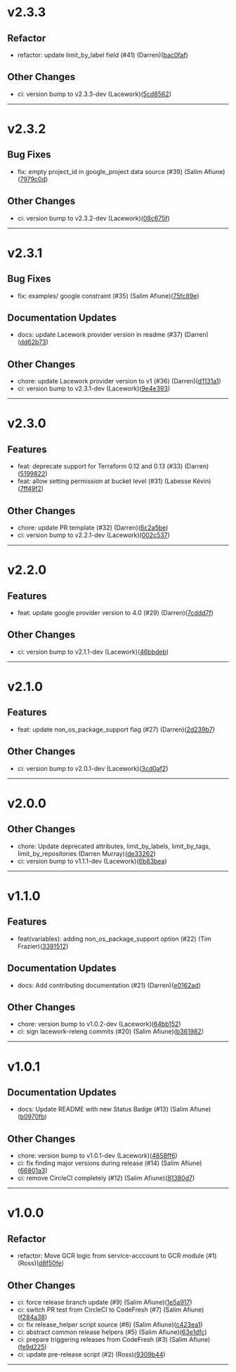 # v2.3.3

## Refactor
* refactor: update limit_by_label field (#41) (Darren)([bac0faf](https://github.com/lacework/terraform-gcp-gcr/commit/bac0faf6a9615922fd729fe3ec13efb7b4261734))
## Other Changes
* ci: version bump to v2.3.3-dev (Lacework)([5cd8562](https://github.com/lacework/terraform-gcp-gcr/commit/5cd85625b77bcd968af595696f535c5b4479f93f))
---
# v2.3.2

## Bug Fixes
* fix: empty project_id in google_project data source (#39) (Salim Afiune)([7979c0d](https://github.com/lacework/terraform-gcp-gcr/commit/7979c0dfc8ea52906d37cbb019929c9906ba43b0))
## Other Changes
* ci: version bump to v2.3.2-dev (Lacework)([08c675f](https://github.com/lacework/terraform-gcp-gcr/commit/08c675f9f745a5c2da8033cbcd8d142b63670a4d))
---
# v2.3.1

## Bug Fixes
* fix: examples/ google constraint (#35) (Salim Afiune)([75fc89e](https://github.com/lacework/terraform-gcp-gcr/commit/75fc89e2318badc61a4913e46a556602c75b2745))
## Documentation Updates
* docs: update Lacework provider version in readme (#37) (Darren)([dd62b73](https://github.com/lacework/terraform-gcp-gcr/commit/dd62b731d3831e28bb3c9567334dda66f486e539))
## Other Changes
* chore: update Lacework provider version to v1 (#36) (Darren)([d1131a1](https://github.com/lacework/terraform-gcp-gcr/commit/d1131a121088d66e9bdb9205f0bcb2ea1099176b))
* ci: version bump to v2.3.1-dev (Lacework)([9e4e393](https://github.com/lacework/terraform-gcp-gcr/commit/9e4e3938032db2a22c21727decf3a78b2f26ead5))
---
# v2.3.0

## Features
* feat: deprecate support for Terraform 0.12 and 0.13 (#33) (Darren)([5199822](https://github.com/lacework/terraform-gcp-gcr/commit/51998228cf27d0c2e6dbddb493d89043d2ac4196))
* feat: allow setting permission at bucket level (#31) (Labesse Kévin)([7ff49f2](https://github.com/lacework/terraform-gcp-gcr/commit/7ff49f2aeeaed53c2684af88d6313496ffc7a04f))
## Other Changes
* chore: update PR template (#32) (Darren)([6c2a5be](https://github.com/lacework/terraform-gcp-gcr/commit/6c2a5bea84a494975cb5e5ca15b225869389489f))
* ci: version bump to v2.2.1-dev (Lacework)([002c537](https://github.com/lacework/terraform-gcp-gcr/commit/002c537ee6e412b711d58054dd6c5cabcf81ed0e))
---
# v2.2.0

## Features
* feat: update google provider version to 4.0 (#29) (Darren)([7cddd7f](https://github.com/lacework/terraform-gcp-gcr/commit/7cddd7f8d293fe0f91324da4420aa048b2b373a5))
## Other Changes
* ci: version bump to v2.1.1-dev (Lacework)([46bbdeb](https://github.com/lacework/terraform-gcp-gcr/commit/46bbdeb48ad3c93c8c587765d7388371b03e9e58))
---
# v2.1.0

## Features
* feat: update non_os_package_support flag (#27) (Darren)([2d239b7](https://github.com/lacework/terraform-gcp-gcr/commit/2d239b778a2c3a81baafe883f32361589f268f42))
## Other Changes
* ci: version bump to v2.0.1-dev (Lacework)([3cd0af2](https://github.com/lacework/terraform-gcp-gcr/commit/3cd0af2471e8cdd877b017ca93b41cb8a4443f10))
---
# v2.0.0

## Other Changes
* chore: Update deprecated attributes, limit_by_labels, limit_by_tags, limit_by_repositories (Darren Murray)([de33262](https://github.com/lacework/terraform-gcp-gcr/commit/de33262c857bcbb89eca89afd8cba34dd769d606))
* ci: version bump to v1.1.1-dev (Lacework)([6b83bea](https://github.com/lacework/terraform-gcp-gcr/commit/6b83beab38512a342a7661a0f810b0091f2c621f))
---
# v1.1.0

## Features
* feat(variables): adding non_os_package_support option (#22) (Tim Frazier)([3391512](https://github.com/lacework/terraform-gcp-gcr/commit/33915129e3a88dcb6295b397ff270420dd52ba72))
## Documentation Updates
* docs: Add contributing documentation (#21) (Darren)([e0162ad](https://github.com/lacework/terraform-gcp-gcr/commit/e0162ad374b34d2441acaf31146cf579c48e552e))
## Other Changes
* chore: version bump to v1.0.2-dev (Lacework)([64bb152](https://github.com/lacework/terraform-gcp-gcr/commit/64bb152f3100d8f56fe7373ed387f21a993f69a7))
* ci: sign lacework-releng commits (#20) (Salim Afiune)([b361982](https://github.com/lacework/terraform-gcp-gcr/commit/b3619827486e86d2f61368bcc851cd3d9919ee8a))
---
# v1.0.1

## Documentation Updates
* docs: Update README with new Status Badge (#13) (Salim Afiune)([b0970fb](https://github.com/lacework/terraform-gcp-gcr/commit/b0970fb495baf28204b05b4373b81ad809585723))
## Other Changes
* chore: version bump to v1.0.1-dev (Lacework)([4858ff6](https://github.com/lacework/terraform-gcp-gcr/commit/4858ff618fabfed8ae34b47e72a45b5078652776))
* ci: fix finding major versions during release (#14) (Salim Afiune)([66801a3](https://github.com/lacework/terraform-gcp-gcr/commit/66801a330ff19eef2685b71e18a14c16d1cdd495))
* ci: remove CircleCI completely (#12) (Salim Afiune)([81380d7](https://github.com/lacework/terraform-gcp-gcr/commit/81380d7c8f4d8a0e23ce2013937573c48f52fea8))
---
# v1.0.0

## Refactor
* refactor: Move GCR logic from service-acccount to GCR module (#1) (Ross)([d8f50fe](https://github.com/lacework/terraform-gcp-gcr/commit/d8f50fed4439e5b4b007f75670e30a80f1535a0c))
## Other Changes
* ci: force release branch update (#9) (Salim Afiune)([1e5a917](https://github.com/lacework/terraform-gcp-gcr/commit/1e5a9173ac15baae1a6be9deba5e44d223a69038))
* ci: switch PR test from CircleCI to CodeFresh (#7) (Salim Afiune)([f284a38](https://github.com/lacework/terraform-gcp-gcr/commit/f284a3801585bb4a2dd20850ef0f3c8d19415016))
* ci: fix release_helper script source (#6) (Salim Afiune)([c423ea1](https://github.com/lacework/terraform-gcp-gcr/commit/c423ea1a16efd84a6196c3fa67f0ca09a2478a09))
* ci: abstract common release helpers (#5) (Salim Afiune)([63e1dfc](https://github.com/lacework/terraform-gcp-gcr/commit/63e1dfc83d1a8a44dd6eabf1eb1baa081a3f6c80))
* ci: prepare triggering releases from CodeFresh (#3) (Salim Afiune)([fe9d225](https://github.com/lacework/terraform-gcp-gcr/commit/fe9d225d3a60b9cfae0aba880dbc942c2249772c))
* ci: update pre-release script (#2) (Ross)([9309b44](https://github.com/lacework/terraform-gcp-gcr/commit/9309b4422ea2aae9adc1eed8aabbcadec37e717b))
---
